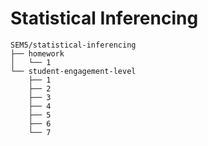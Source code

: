 # Statistical Inferencing

```
SEM5/statistical-inferencing
├── homework
│   └── 1
└── student-engagement-level
    ├── 1
    ├── 2
    ├── 3
    ├── 4
    ├── 5
    ├── 6
    └── 7
```